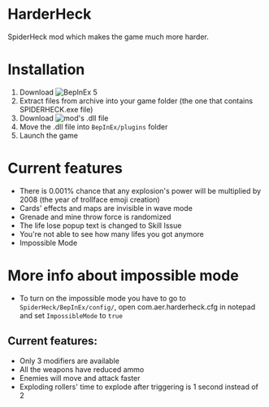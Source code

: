 # HarderHeck
SpiderHeck mod which makes the game much more harder.

# Installation
1. Download ![BepInEx 5](https://github.com/BepInEx/BepInEx/releases)
2. Extract files from archive into your game folder (the one that contains SPIDERHECK.exe file)
3. Download ![mod's .dll file](https://github.com/AerGameChannel/HarderHeck/releases/latest/)
4. Move the .dll file into `BepInEx/plugins` folder
5. Launch the game

# Current features

- There is 0.001% chance that any explosion's power will be multiplied by 2008 (the year of trollface emoji creation)
- Cards' effects and maps are invisible in wave mode
- Grenade and mine throw force is randomized
- The life lose popup text is changed to Skill Issue
- You're not able to see how many lifes you got anymore
- Impossible Mode

# More info about impossible mode
- To turn on the impossible mode you have to go to `SpiderHeck/BepInEx/config/`, open com.aer.harderheck.cfg in notepad and set `ImpossibleMode` to `true`

## Current features:
- Only 3 modifiers are available
- All the weapons have reduced ammo
- Enemies will move and attack faster
- Exploding rollers' time to explode after triggering is 1 second instead of 2
